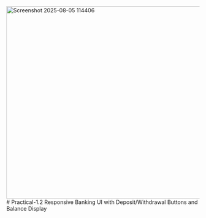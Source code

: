 <img width="688" height="503" alt="Screenshot 2025-08-05 114406" src="https://github.com/user-attachments/assets/5abae4d3-1f2c-4050-a52f-438ccd5c1960" />
# Practical-1.2
Responsive Banking UI with Deposit/Withdrawal Buttons and Balance Display
